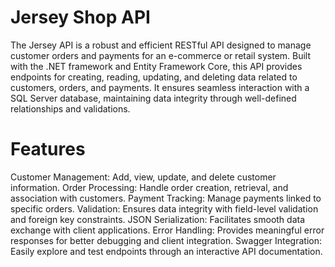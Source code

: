 # Jersey Shop API
The Jersey API is a robust and efficient RESTful API designed to manage customer orders and payments for an e-commerce or retail system. Built with the .NET framework and Entity Framework Core, this API provides endpoints for creating, reading, updating, and deleting data related to customers, orders, and payments. It ensures seamless interaction with a SQL Server database, maintaining data integrity through well-defined relationships and validations.

# Features
Customer Management: Add, view, update, and delete customer information.
Order Processing: Handle order creation, retrieval, and association with customers.
Payment Tracking: Manage payments linked to specific orders.
Validation: Ensures data integrity with field-level validation and foreign key constraints.
JSON Serialization: Facilitates smooth data exchange with client applications.
Error Handling: Provides meaningful error responses for better debugging and client integration.
Swagger Integration: Easily explore and test endpoints through an interactive API documentation.
